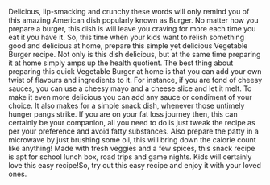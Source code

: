Delicious, lip-smacking and crunchy these words will only remind you of this amazing American dish popularly known as Burger. No matter how you prepare a burger, this dish is will leave you craving for more each time you eat it you have it. So, this time when your kids want to relish something good and delicious at home, prepare this simple yet delicious Vegetable Burger recipe. Not only is this dish delicious, but at the same time preparing it at home simply amps up the health quotient. The best thing about preparing this quick Vegetable Burger at home is that you can add your own twist of flavours and ingredients to it. For instance, if you are fond of cheesy sauces, you can use a cheesy mayo and a cheese slice and let it melt. To make it even more delicious you can add any sauce or condiment of your choice. It also makes for a simple snack dish, whenever those untimely hunger pangs strike. If you are on your fat loss journey then, this can certainly be your companion, all you need to do is just tweak the recipe as per your preference and avoid fatty substances. Also prepare the patty in a microwave by just brushing some oil, this will bring down the calorie count like anything! Made with fresh veggies and a few spices, this snack recipe is apt for school lunch box, road trips and game nights. Kids will certainly love this easy recipe!So, try out this easy recipe and enjoy it with your loved ones.
